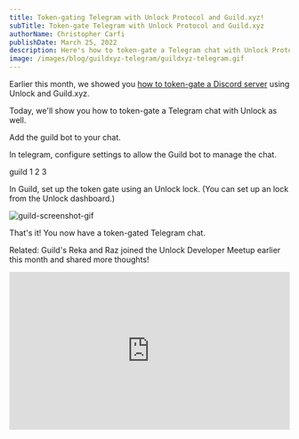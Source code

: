 ```yaml
---
title: Token-gating Telegram with Unlock Protocol and Guild.xyz!
subTitle: Token-gate Telegram with Unlock Protocol and Guild.xyz
authorName: Christopher Carfi
publishDate: March 25, 2022
description: Here's how to token-gate a Telegram chat with Unlock Protocol and Guild.xyz in minutes.
image: /images/blog/guildxyz-telegram/guildxyz-telegram.gif
---
```


Earlier this month, we showed you [how to token-gate a Discord server](/blog/guildxyz-launch) using Unlock and Guild.xyz.

Today, we'll show you how to token-gate a Telegram chat with Unlock as well.

Add the guild bot to your chat.

In telegram, configure settings to allow the Guild bot to manage the chat.

guild 1 2 3 

In Guild, set up the token gate using an Unlock lock. (You can set up an lock from the Unlock dashboard.)



![guild-screenshot-gif](/images/blog/guildxyz-telegram/guild-screenshot-gif.gif)

That's it! You now have a token-gated Telegram chat.


Related: Guild's Reka and Raz joined the Unlock Developer Meetup earlier this month and shared more thoughts!

<div style="position: relative; overflow: hidden; width: 100%; padding-top: 56.25%;"><iframe style="position: absolute; top: 0; left: 0; bottom: 0; right: 0; width: 100%; height: 100%;" src="https://www.youtube.com/embed/X5DKS48rDBE" title="Unlock Protocol and Guild.xyz Integration" frameborder="0" allow="accelerometer; autoplay; clipboard-write; encrypted-media; gyroscope; picture-in-picture" allowfullscreen></iframe></div>
